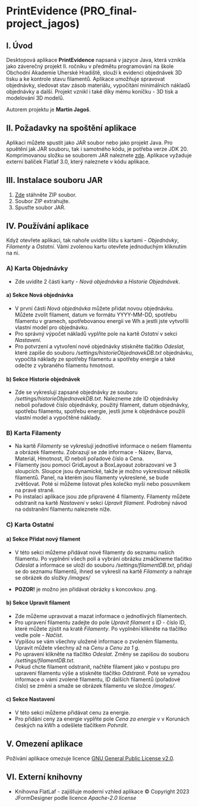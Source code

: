 # PrintEvidence (PRO_final-project_jagos)
## I. Úvod
Desktopová aplikace **PrintEvidence** napsaná v jazyce Java, která vznikla jako záverečný projekt II. ročníku v předmětu programování na škole Obchodní Akademie Uherské Hradiště, slouží k evidenci objednávek 3D tisku a ke kontrole stavu filamentů. Aplikace umožňuje spravovat objednávky, sledovat stav zásob materiálu, vypočítání minimálních nákladů objednávky a další. Projekt vznikl i také díky mému koníčku - 3D tisk a modelování 3D modelů.

Autorem projektu je **Martin Jagoš**.
## II. Požadavky na spoštění aplikace
Aplikaci můžete spustit jako JAR soubor nebo jako projekt Java. Pro spuětění jak JAR souboru, tak i samotného kódu, je potřeba verze JDK 20. Komprimovanou složku se souborem JAR naleznete [zde](https://github.com/martinjagos/PRO_final-project_jagos/releases). Aplikace vyžaduje externí balíček Flatlaf 3.0, který naleznete v kódu aplikace.
## III. Instalace souboru JAR
1. [Zde](https://github.com/martinjagos/PRO_final-project_jagos/releases) stáhněte ZIP soubor.
2. Soubor ZIP extrahujte.
3. Spusťte soubor JAR.
## IV. Používání aplikace
Když otevřete aplikaci, tak nahoře uvidíte lištu s kartami - *Objednávky*, *Filamenty* a *Ostatní*. Vámi zvolenou kartu otevřete jednoduchým kliknutím na ni.
### A) Karta Objednávky
* Zde uvidíte 2 části karty - *Nová objednávka* a *Historie Objednávek*.
#### a) Sekce Nová objednávka
* V první části *Nová objednávka* můžete přidat novou objednávku. Můžete zvolit filament, datum ve formátu YYYY-MM-DD, spotřebu filamentu v gramech, spotřebovanou energii ve Wh a jestli jste vytvořili vlastní model pro objednávku.
* Pro správný výpočet nákladů vyplňte pole na kartě *Ostatní* v sekci *Nastavení*.
* Pro potvrzení a vytvoření nové objednávky stiskněte tlačítko *Odeslat*, které zapíše do souboru */settings/historieObjednavekDB.txt* objednávku, vypočítá náklady ze spotřeby filamentu a spotřeby energie a také odečte z vybraného filamentu hmotnost.
#### b) Sekce Historie objednávek
* Zde se vykreslují zapsané objednávky ze souboru */settings/historieObjednavekDB.txt*. Nalezneme zde ID objednávky neboli pořadové číslo objednávky, použitý filament, datum objednávky, spotřebu filamentu, spotřebu energie, jestli jsme k objednávce použili vlastní model a vypočtěné náklady.
### B) Karta Filamenty
* Na kartě *Filamenty* se vykreslují jednotlivé informace o nešem filamentu a obrázek filamentu. Zobrazují se zde informace - Název, Barva, Materiál, Hmotnost, ID neboli pořadové číslo a Cena.
* Filamenty jsou pomocí GridLayout a BoxLayoaut zobrazovaní ve 3 sloupcích. Sloupce jsou dynamické, takže je možno vykreslovat několik filamentů. Panel, na kterém jsou filamenty vykreslené, se bude zvětšovat. Poté si můžeme listovat přes kolečko myši nebo posuvníkem na pravé straně.
* Po instalaci aplikace jsou zde připravené 4 filamenty. Filamenty můžete odstranit na kartě *Nastavení* v sekci *Upravit filament*. Podrobný návod na odstranění filamentu naleznete níže.
### C) Karta Ostatní
#### a) Sekce Přidat nový filament
* V této sekci můžeme přidávat nové filamenty do seznamu našich filamentu. Po vyplnění všech polí a vybrání obrázku zmáčkneme tlačítko *Odeslat* a informace se uloží do souboru */settings/filamentDB.txt*, přidají se do seznamu filamentů, ihned se vykreslí na kartě *Filamenty* a nahraje se obrázek do složky */images/*

* **POZOR!** je možno jen přidávat obrázky s koncovkou .png.
#### b) Sekce Upravit filament
* Zde můžeme upravovat a mazat informace o jednotlivých filamentech.
* Pro upravení filamentu zadejte do pole *Upravit filament s ID* - číslo ID, které můžete zjistit na kratě *Filamenty*. Po vyplnění klikněte na tlačítko vedle pole - *Načíst*.
* Vypíšou se vám všechny uložené informace o zvoleném filamentu. Upravit můžete všechny až na *Cenu* a *Cenu za 1 g*.
* Po upravení klikněte na tlačítko *Odeslat*. Změny se zapíšou do souboru */settings/filamentDB.txt*. 
* Pokud chcte filament odstranit, načtěte filament jako v postupu pro upravení filamentu výše a stiskněte tlačítko *Odstranit*. Poté se vymažou informace o vámi zvolené filamentu, ID dalších filamentů (pořadové číslo) se změní a smaže se obrázek filamentu ve složce */images/*.
#### c) Sekce Nastavení
* V této sekci můžeme přidávat cenu za energie.
* Pro přidání ceny za energie vyplňte pole *Cena za energie* v v Korunách českých na kWh a odešlete tlačítkem *Potvrdit*.
## V. Omezení aplikace
Požívání aplikace omezuje licence [GNU General Public License v2.0](https://github.com/martinjagos/PRO_final-project_jagos/blob/master/LICENSE).
## VI. Externí knihovny
* Knihovna FlatLaf - zajišťuje moderní vzhled aplikace © Copyright 2023 JFormDesigner podle licence *Apache-2.0 license*
